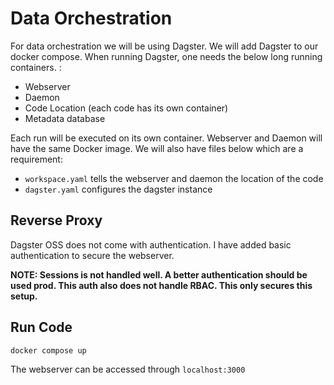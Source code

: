 # Data Orchestration
For data orchestration we will be using Dagster. We will add Dagster to our docker compose. When running Dagster, one needs the below long running containers. :
* Webserver
* Daemon
* Code Location (each code has its own container)
* Metadata database

Each run will be executed on its own container. Webserver and Daemon will have the same Docker image. We will also have files below which are a requirement:
* `workspace.yaml` tells the webserver and daemon the location of the code
* `dagster.yaml` configures the dagster instance

## Reverse Proxy
Dagster OSS does not come with authentication. I have added basic authentication to secure the webserver.

**NOTE: Sessions is not handled well. A better authentication should be used prod. This auth also does not handle RBAC. This only secures this setup.**

## Run Code
`docker compose up`

The webserver can be accessed through `localhost:3000`